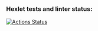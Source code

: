### Hexlet tests and linter status:
[![Actions Status](https://github.com/phoenix-85/docker-project-74/actions/workflows/hexlet-check.yml/badge.svg)](https://github.com/phoenix-85/docker-project-74/actions)